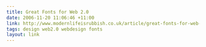 ```yaml
---
title: Great Fonts for Web 2.0
date: 2006-11-20 11:06:46 +11:00
link: http://www.modernlifeisrubbish.co.uk/article/great-fonts-for-web-2.0
tags: design web2.0 webdesign fonts
layout: link
---
```

